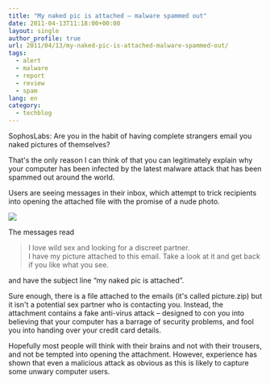 ```yaml
---
title: "My naked pic is attached – malware spammed out"
date: 2011-04-13T11:18:00+00:00
layout: single
author_profile: true
url: 2011/04/13/my-naked-pic-is-attached-malware-spammed-out/
tags:
  - alert
  - malware
  - report
  - review
  - spam
lang: en
category: 
  - techblog
---
```

SophosLabs: Are you in the habit of having complete strangers email you naked pictures of themselves?

That's the only reason I can think of that you can legitimately explain why your computer has been infected by the latest malware attack that has been spammed out around the world.

Users are seeing messages in their inbox, which attempt to trick recipients into opening the attached file with the promise of a nude photo.

[![](http://4.bp.blogspot.com/-16Mw_4n8TSw/TaV_IM14PfI/AAAAAAAAD08/itVFn5GQDgU/s1600/naked-pic.jpg)](http://4.bp.blogspot.com/-16Mw_4n8TSw/TaV_IM14PfI/AAAAAAAAD08/itVFn5GQDgU/s1600/naked-pic.jpg)

The messages read

> I love wild sex and looking for a discreet partner.  
> I have my picture attached to this email. Take a look at it and get back if you like what you see.

and have the subject line “my naked pic is attached”.

Sure enough, there is a file attached to the emails (it's called picture.zip) but it isn't a potential sex partner who is contacting you. Instead, the attachment contains a fake anti-virus attack – designed to con you into believing that your computer has a barrage of security problems, and fool you into handing over your credit card details.

Hopefully most people will think with their brains and not with their trousers, and not be tempted into opening the attachment. However, experience has shown that even a malicious attack as obvious as this is likely to capture some unwary computer users.